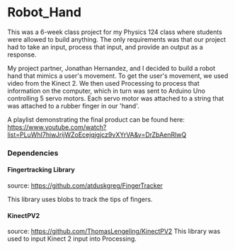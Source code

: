# Robot_Hand

This was a 6-week class project for my Physics 124 class where students were allowed to build anything. The only requirements was that our project had to take an input, process that input, and provide an output as a response. 

My project partner, Jonathan Hernandez, and I decided to build a robot hand that mimics a user's movement. To get the user's movement, we used video from the Kinect 2. We then used Processing to process that information on the computer, which in turn was sent to Arduino Uno controlling 5 servo motors. Each servo motor was attached to a string that was attached to a rubber finger in our 'hand'.

A playlist demonstrating the final product can be found here: https://www.youtube.com/watch?list=PLuWhI7hiwJrijWZoEcejqjgjcz9vXYrVA&v=DrZbAenRlwQ

### Dependencies

#### Fingertracking Library
source: https://github.com/atduskgreg/FingerTracker

This library uses blobs to track the tips of fingers. 


#### KinectPV2
source: https://github.com/ThomasLengeling/KinectPV2
This library was used to input Kinect 2 input into Processing. 
